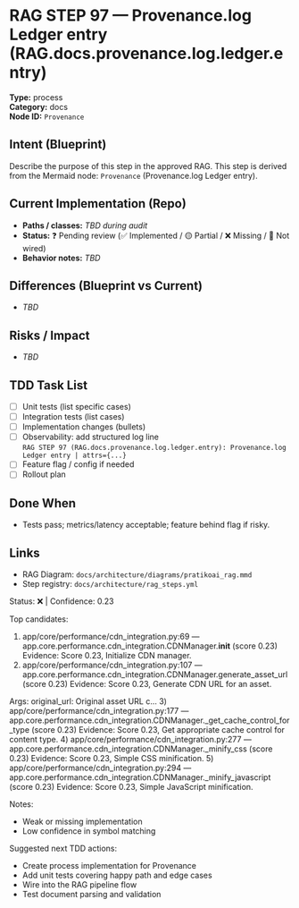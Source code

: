# RAG STEP 97 — Provenance.log Ledger entry (RAG.docs.provenance.log.ledger.entry)

**Type:** process  
**Category:** docs  
**Node ID:** `Provenance`

## Intent (Blueprint)
Describe the purpose of this step in the approved RAG. This step is derived from the Mermaid node: `Provenance` (Provenance.log Ledger entry).

## Current Implementation (Repo)
- **Paths / classes:** _TBD during audit_
- **Status:** ❓ Pending review (✅ Implemented / 🟡 Partial / ❌ Missing / 🔌 Not wired)
- **Behavior notes:** _TBD_

## Differences (Blueprint vs Current)
- _TBD_

## Risks / Impact
- _TBD_

## TDD Task List
- [ ] Unit tests (list specific cases)
- [ ] Integration tests (list cases)
- [ ] Implementation changes (bullets)
- [ ] Observability: add structured log line  
  `RAG STEP 97 (RAG.docs.provenance.log.ledger.entry): Provenance.log Ledger entry | attrs={...}`
- [ ] Feature flag / config if needed
- [ ] Rollout plan

## Done When
- Tests pass; metrics/latency acceptable; feature behind flag if risky.

## Links
- RAG Diagram: `docs/architecture/diagrams/pratikoai_rag.mmd`
- Step registry: `docs/architecture/rag_steps.yml`


<!-- AUTO-AUDIT:BEGIN -->
Status: ❌  |  Confidence: 0.23

Top candidates:
1) app/core/performance/cdn_integration.py:69 — app.core.performance.cdn_integration.CDNManager.__init__ (score 0.23)
   Evidence: Score 0.23, Initialize CDN manager.
2) app/core/performance/cdn_integration.py:107 — app.core.performance.cdn_integration.CDNManager.generate_asset_url (score 0.23)
   Evidence: Score 0.23, Generate CDN URL for an asset.

Args:
    original_url: Original asset URL
    c...
3) app/core/performance/cdn_integration.py:177 — app.core.performance.cdn_integration.CDNManager._get_cache_control_for_type (score 0.23)
   Evidence: Score 0.23, Get appropriate cache control for content type.
4) app/core/performance/cdn_integration.py:277 — app.core.performance.cdn_integration.CDNManager._minify_css (score 0.23)
   Evidence: Score 0.23, Simple CSS minification.
5) app/core/performance/cdn_integration.py:294 — app.core.performance.cdn_integration.CDNManager._minify_javascript (score 0.23)
   Evidence: Score 0.23, Simple JavaScript minification.

Notes:
- Weak or missing implementation
- Low confidence in symbol matching

Suggested next TDD actions:
- Create process implementation for Provenance
- Add unit tests covering happy path and edge cases
- Wire into the RAG pipeline flow
- Test document parsing and validation
<!-- AUTO-AUDIT:END -->
